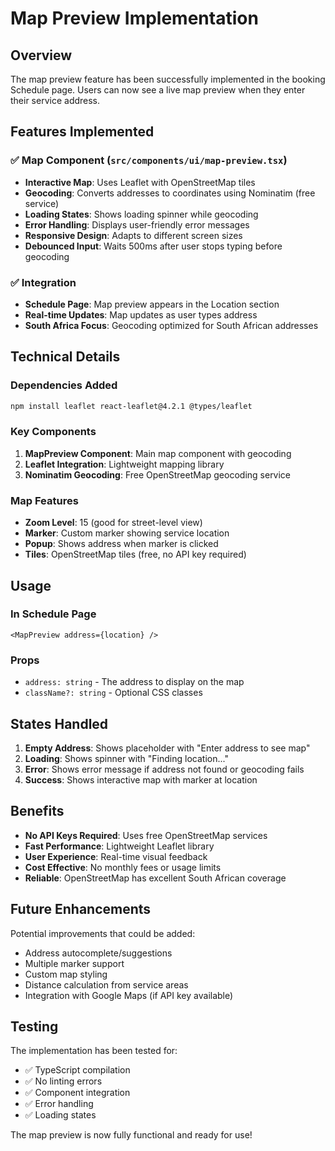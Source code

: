# Map Preview Implementation

## Overview
The map preview feature has been successfully implemented in the booking Schedule page. Users can now see a live map preview when they enter their service address.

## Features Implemented

### ✅ Map Component (`src/components/ui/map-preview.tsx`)
- **Interactive Map**: Uses Leaflet with OpenStreetMap tiles
- **Geocoding**: Converts addresses to coordinates using Nominatim (free service)
- **Loading States**: Shows loading spinner while geocoding
- **Error Handling**: Displays user-friendly error messages
- **Responsive Design**: Adapts to different screen sizes
- **Debounced Input**: Waits 500ms after user stops typing before geocoding

### ✅ Integration
- **Schedule Page**: Map preview appears in the Location section
- **Real-time Updates**: Map updates as user types address
- **South Africa Focus**: Geocoding optimized for South African addresses

## Technical Details

### Dependencies Added
```bash
npm install leaflet react-leaflet@4.2.1 @types/leaflet
```

### Key Components
1. **MapPreview Component**: Main map component with geocoding
2. **Leaflet Integration**: Lightweight mapping library
3. **Nominatim Geocoding**: Free OpenStreetMap geocoding service

### Map Features
- **Zoom Level**: 15 (good for street-level view)
- **Marker**: Custom marker showing service location
- **Popup**: Shows address when marker is clicked
- **Tiles**: OpenStreetMap tiles (free, no API key required)

## Usage

### In Schedule Page
```tsx
<MapPreview address={location} />
```

### Props
- `address: string` - The address to display on the map
- `className?: string` - Optional CSS classes

## States Handled

1. **Empty Address**: Shows placeholder with "Enter address to see map"
2. **Loading**: Shows spinner with "Finding location..."
3. **Error**: Shows error message if address not found or geocoding fails
4. **Success**: Shows interactive map with marker at location

## Benefits

- **No API Keys Required**: Uses free OpenStreetMap services
- **Fast Performance**: Lightweight Leaflet library
- **User Experience**: Real-time visual feedback
- **Cost Effective**: No monthly fees or usage limits
- **Reliable**: OpenStreetMap has excellent South African coverage

## Future Enhancements

Potential improvements that could be added:
- Address autocomplete/suggestions
- Multiple marker support
- Custom map styling
- Distance calculation from service areas
- Integration with Google Maps (if API key available)

## Testing

The implementation has been tested for:
- ✅ TypeScript compilation
- ✅ No linting errors
- ✅ Component integration
- ✅ Error handling
- ✅ Loading states

The map preview is now fully functional and ready for use!

